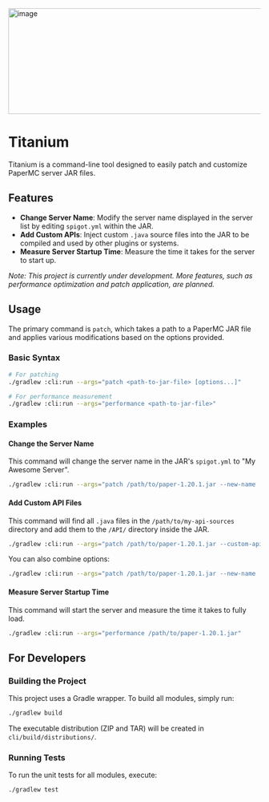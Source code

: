 
<img width="814" height="211" alt="image" src="https://github.com/user-attachments/assets/8529cd9f-e372-4b33-8fef-c973ac7ae3ff" />

# Titanium

Titanium is a command-line tool designed to easily patch and customize PaperMC server JAR files.

## Features

- **Change Server Name**: Modify the server name displayed in the server list by editing `spigot.yml` within the JAR.
- **Add Custom APIs**: Inject custom `.java` source files into the JAR to be compiled and used by other plugins or systems.
- **Measure Server Startup Time**: Measure the time it takes for the server to start up.

*Note: This project is currently under development. More features, such as performance optimization and patch application, are planned.*

## Usage

The primary command is `patch`, which takes a path to a PaperMC JAR file and applies various modifications based on the options provided.

### Basic Syntax
```bash
# For patching
./gradlew :cli:run --args="patch <path-to-jar-file> [options...]"

# For performance measurement
./gradlew :cli:run --args="performance <path-to-jar-file>"
```

### Examples

#### Change the Server Name
This command will change the server name in the JAR's `spigot.yml` to "My Awesome Server".

```bash
./gradlew :cli:run --args="patch /path/to/paper-1.20.1.jar --new-name 'My Awesome Server'"
```

#### Add Custom API Files
This command will find all `.java` files in the `/path/to/my-api-sources` directory and add them to the `/API/` directory inside the JAR.

```bash
./gradlew :cli:run --args="patch /path/to/paper-1.20.1.jar --custom-api-dir /path/to/my-api-sources"
```

You can also combine options:
```bash
./gradlew :cli:run --args="patch /path/to/paper-1.20.1.jar --new-name 'My Custom Server' --custom-api-dir /path/to/api"
```

#### Measure Server Startup Time
This command will start the server and measure the time it takes to fully load.

```bash
./gradlew :cli:run --args="performance /path/to/paper-1.20.1.jar"
```

## For Developers

### Building the Project
This project uses a Gradle wrapper. To build all modules, simply run:
```bash
./gradlew build
```

The executable distribution (ZIP and TAR) will be created in `cli/build/distributions/`.

### Running Tests
To run the unit tests for all modules, execute:
```bash
./gradlew test
```
